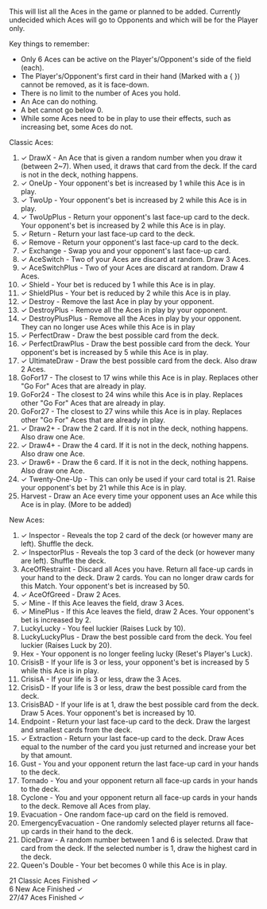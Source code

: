 This will list all the Aces in the game or planned to be added.
Currently undecided which Aces will go to Opponents and which will be for the Player only.

Key things to remember:
- Only 6 Aces can be active on the Player's/Opponent's side of the field (each).
- The Player's/Opponent's first card in their hand (Marked with a { }) cannot be removed, as it is face-down.
- There is no limit to the number of Aces you hold.
- An Ace can do nothing.
- A bet cannot go below 0.
- While some Aces need to be in play to use their effects, such as increasing bet, some Aces do not.

Classic Aces:

1. ✓ DrawX - An Ace that is given a random number when you draw it (between 2~7). When used, it draws that card from the deck. If the card is not in the deck, nothing happens.
2. ✓ OneUp - Your opponent's bet is increased by 1 while this Ace is in play.
3. ✓ TwoUp - Your opponent's bet is increased by 2 while this Ace is in play.
4. ✓ TwoUpPlus - Return your opponent's last face-up card to the deck. Your opponent's bet is increased by 2 while this Ace is in play.
5. ✓ Return - Return your last face-up card to the deck.
6. ✓ Remove - Return your opponent's last face-up card to the deck.
7. ✓ Exchange - Swap you and your opponent's last face-up card.
8. ✓ AceSwitch - Two of your Aces are discard at random. Draw 3 Aces.
9. ✓ AceSwitchPlus - Two of your Aces are discard at random. Draw 4 Aces.
10. ✓ Shield - Your bet is reduced by 1 while this Ace is in play.
11. ✓ ShieldPlus - Your bet is reduced by 2 while this Ace is in play.
12. ✓ Destroy - Remove the last Ace in play by your opponent.
13. ✓ DestroyPlus - Remove all the Aces in play by your opponent.
14. ✓ DestroyPlusPlus - Remove all the Aces in play by your opponent. They can no longer use Aces while this Ace is in play
15. ✓ PerfectDraw - Draw the best possible card from the deck.
16. ✓ PerfectDrawPlus - Draw the best possible card from the deck. Your opponent's bet is increased by 5 while this Ace is in play.
17. ✓ UltimateDraw - Draw the best possible card from the deck. Also draw 2 Aces.
18. GoFor17 - The closest to 17 wins while this Ace is in play. Replaces other "Go For" Aces that are already in play.
19. GoFor24 - The closest to 24 wins while this Ace is in play. Replaces other "Go For" Aces that are already in play.
20. GoFor27 - The closest to 27 wins while this Ace is in play. Replaces other "Go For" Aces that are already in play.
21. ✓ Draw2+ - Draw the 2 card. If it is not in the deck, nothing happens. Also draw one Ace.
22. ✓ Draw4+ - Draw the 4 card. If it is not in the deck, nothing happens. Also draw one Ace.
23. ✓ Draw6+ - Draw the 6 card. If it is not in the deck, nothing happens. Also draw one Ace.
24. ✓ Twenty-One-Up - This can only be used if your card total is 21. Raise your opponent's bet by 21 while this Ace is in play.
25. Harvest - Draw an Ace every time your opponent uses an Ace while this Ace is in play.
(More to be added)


New Aces:

1. ✓ Inspector - Reveals the top 2 card of the deck (or however many are left). Shuffle the deck.
2. ✓ InspectorPlus - Reveals the top 3 card of the deck (or however many are left). Shuffle the deck.
3. AceOfRestraint - Discard all Aces you have. Return all face-up cards in your hand to the deck. Draw 2 cards. You can no longer draw cards for this Match. Your opponent's bet is increased by 50.
4. ✓ AceOfGreed - Draw 2 Aces.
5. ✓ Mine - If this Ace leaves the field, draw 3 Aces.
6. ✓ MinePlus - If this Ace leaves the field, draw 2 Aces. Your opponent's bet is increased by 2.
7. LuckyLucky - You feel luckier (Raises Luck by 10).
8. LuckyLuckyPlus - Draw the best possible card from the deck. You feel luckier (Raises Luck by 20).
9. Hex - Your opponent is no longer feeling lucky (Reset's Player's Luck).
10. CrisisB - If your life is 3 or less, your opponent's bet is increased by 5 while this Ace is in play.
11. CrisisA - If your life is 3 or less, draw the 3 Aces.
12. CrisisD - If your life is 3 or less, draw the best possible card from the deck.
13. CrisisBAD - If your life is at 1, draw the best possible card from the deck. Draw 5 Aces. Your opponent's bet is increased by 10.
14. Endpoint - Return your last face-up card to the deck. Draw the largest and smallest cards from the deck.
15. ✓ Extraction - Return your last face-up card to the deck. Draw Aces equal to the number of the card you just returned and increase your bet by that amount.
16. Gust - You and your opponent return the last face-up card in your hands to the deck.
17. Tornado - You and your opponent return all face-up cards in your hands to the deck.
18. Cyclone - You and your opponent return all face-up cards in your hands to the deck. Remove all Aces from play.
19. Evacuation - One random face-up card on the field is removed.
20. EmergencyEvacuation - One randomly selected player returns all face-up cards in their hand to the deck.
21. DiceDraw - A random number between 1 and 6 is selected. Draw that card from the deck. If the selected number is 1, draw the highest card in the deck.
22. Queen's Double - Your bet becomes 0 while this Ace is in play.

21 Classic Aces Finished ✓  
6 New Ace Finished ✓  
27/47 Aces Finished ✓  
